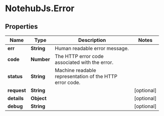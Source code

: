 # NotehubJs.Error

## Properties

Name | Type | Description | Notes
------------ | ------------- | ------------- | -------------
**err** | **String** | Human readable error message. | 
**code** | **Number** | The HTTP error code associated with the error. | 
**status** | **String** | Machine readable representation of the HTTP error code. | 
**request** | **String** |  | [optional] 
**details** | **Object** |  | [optional] 
**debug** | **String** |  | [optional] 


